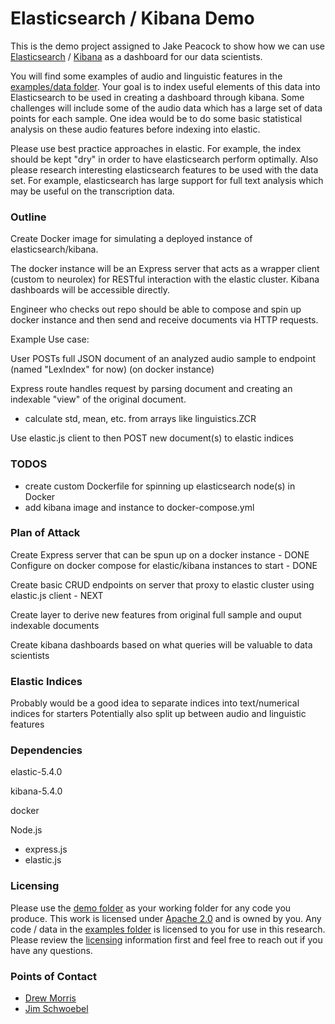 # Elasticsearch / Kibana Demo

This is the demo project assigned to Jake Peacock to show how we can use [Elasticsearch](https://www.elastic.co/) / [Kibana](https://www.elastic.co/products/kibana) as a dashboard for our data scientists.

You will find some examples of audio and linguistic features in the [examples/data folder](./examples/data). Your goal is to index useful elements of this data into Elasticsearch to be used in creating a dashboard through kibana. Some challenges will include some of the audio data which has a large set of data points for each sample. One idea would be to do some basic statistical analysis on these audio features before indexing into elastic.

Please use best practice approaches in elastic. For example, the index should be kept "dry" in order to have elasticsearch perform optimally. Also please research interesting elasticsearch features to be used with the data set. For example, elasticsearch has large support for full text analysis which may be useful on the transcription data.

### Outline

Create Docker image for simulating a deployed instance of elasticsearch/kibana. 

The docker instance will be an Express server that acts as a wrapper client (custom to neurolex) for RESTful interaction
with the elastic cluster. Kibana dashboards will be accessible directly.

Engineer who checks out repo should be able to compose and spin up docker instance and then send and receive documents 
via HTTP requests.

Example Use case:

User POSTs full JSON document of an analyzed audio sample to endpoint (named "LexIndex" for now) (on docker instance)

Express route handles request by parsing document and creating an indexable "view" of the original document.
- calculate std, mean, etc. from arrays like linguistics.ZCR

Use elastic.js client to then POST new document(s) to elastic indices

### TODOS

- create custom Dockerfile for spinning up elasticsearch node(s) in Docker
- add kibana image and instance to docker-compose.yml


### Plan of Attack

Create Express server that can be spun up on a docker instance - DONE
Configure on docker compose for elastic/kibana instances to start - DONE

Create basic CRUD endpoints on server that proxy to elastic cluster using elastic.js client - NEXT

Create layer to derive new features from original full sample and ouput indexable documents

Create kibana dashboards based on what queries will be valuable to data scientists 


### Elastic Indices

Probably would be a good idea to separate indices into text/numerical indices for starters
Potentially also split up between audio and linguistic features


### Dependencies

elastic-5.4.0

kibana-5.4.0

docker

Node.js
- express.js
- elastic.js



### Licensing

Please use the [demo folder](./demo/) as your working folder for any code you produce. This work is licensed under [Apache 2.0](./demo/LICENSE) and is owned by you. Any code / data in the [examples folder](./examples/) is licensed to you for use in this research. Please review the [licensing](./examples/LICENSE) information first and feel free to reach out if you have any questions.

### Points of Contact
- [Drew Morris](mailto:drew@neurolex.co)
- [Jim Schwoebel](mailto:jim@neurolex.co)